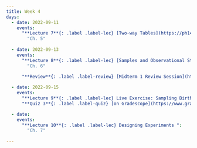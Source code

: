```yaml
---
title: Week 4
days:
  - date: 2022-09-11
    events:
      "**Lecture 7**{: .label .label-lec} [Two-way Tables](https://ph142-ucb.github.io/fa23/src/lec/Lec7_Two-way-tables.pdf) [(Recording)](https://berkeley.zoom.us/rec/share/qLO-sq31ltzeqG4piCoZ5hgrhHWJyCz1OnF4opexSJa8KcJkbTHQmllTrmf_U0_i.gG8gXz1v16m0JGAg)":
        "Ch. 5"
      
  - date: 2022-09-13
    events:
      "**Lecture 8**{: .label .label-lec} [Samples and Observational Studies](https://ph142-ucb.github.io/fa23/src/lec/Lec-8-_ObservationalStudies.pdf) [(Recording)](https://berkeley.zoom.us/rec/share/eQubv1IzCg4Cq4LxfyI1q__vHRGz1IPg57JaaJXw2q0cMqd_XLT7mQV3tHgW73sP.UuC6A3Mdtmyqh-Aq) ":
        "Ch. 6"
       
      "**Review**{: .label .label-review} [Midterm 1 Review Session](https://docs.google.com/presentation/d/1OMPXg6L0LktXifMNNbpRU7RklTWqt1dsDEWK9FXVqXY/edit#slide=id.g40f7b8e44c_3_0) ":

  - date: 2022-09-15
    events:
      "**Lecture 9**{: .label .label-lec} Live Exercise: Sampling Births from US Territories ":
      "**Quiz 3**{: .label .label-quiz} [on Gradescope](https://www.gradescope.com/courses/575069) (Open 24hr, Due Sept. 15th, 5 PM PST)":

  - date: 
    events:
      "**Lecture 10**{: .label .label-lec} Designing Experiments ":
        "Ch. 7"
      
---
```

